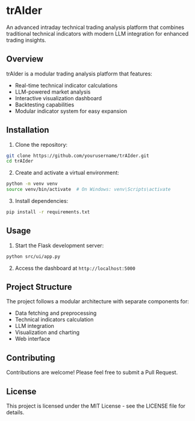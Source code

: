 # trAIder

An advanced intraday technical trading analysis platform that combines traditional technical indicators with modern LLM integration for enhanced trading insights.

## Overview

trAIder is a modular trading analysis platform that features:
- Real-time technical indicator calculations
- LLM-powered market analysis
- Interactive visualization dashboard
- Backtesting capabilities
- Modular indicator system for easy expansion

## Installation

1. Clone the repository:
```bash
git clone https://github.com/yourusername/trAIder.git
cd trAIder
```

2. Create and activate a virtual environment:
```bash
python -m venv venv
source venv/bin/activate  # On Windows: venv\Scripts\activate
```

3. Install dependencies:
```bash
pip install -r requirements.txt
```

## Usage

1. Start the Flask development server:
```bash
python src/ui/app.py
```

2. Access the dashboard at `http://localhost:5000`

## Project Structure

The project follows a modular architecture with separate components for:
- Data fetching and preprocessing
- Technical indicators calculation
- LLM integration
- Visualization and charting
- Web interface

## Contributing

Contributions are welcome! Please feel free to submit a Pull Request.

## License

This project is licensed under the MIT License - see the LICENSE file for details.